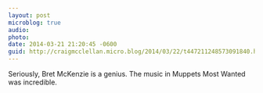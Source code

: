 ```yaml
---
layout: post
microblog: true
audio: 
photo: 
date: 2014-03-21 21:20:45 -0600
guid: http://craigmcclellan.micro.blog/2014/03/22/t447211248573091840.html
---
```

Seriously, Bret McKenzie is a genius. The music in Muppets Most Wanted was incredible.
